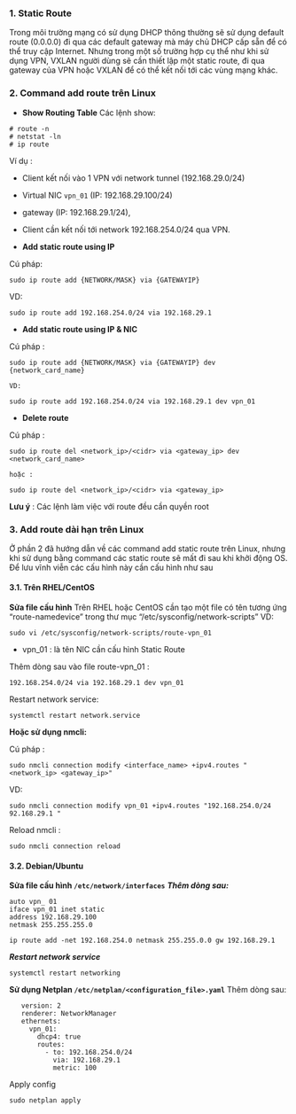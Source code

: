 ### 1\. Static Route

Trong môi trường mạng có sử dụng DHCP thông thường sẽ sử dụng default route (0.0.0.0) đi qua các default gateway mà máy chủ DHCP cấp sẵn để có thể truy cập Internet.
Nhưng trong một số trường hợp cụ thể như khi sử dụng VPN, VXLAN người dùng sẽ cần thiết lập một static route, đi qua gateway của VPN hoặc VXLAN để có thể kết nối tới các vùng mạng khác.

### 2\. Command add route trên Linux

- **Show Routing Table**
    Các lệnh show:
 ```
# route -n
# netstat -ln
# ip route
```

Ví dụ : 
- Client kết nối vào 1 VPN với network tunnel (192.168.29.0/24) 
- Virtual NIC `vpn_01` (IP: 192.168.29.100/24)
- gateway (IP: 192.168.29.1/24),
- Client cần kết nối tới network 192.168.254.0/24 qua VPN.

- **Add static route using IP**

Cú pháp:
```
sudo ip route add {NETWORK/MASK} via {GATEWAYIP}
```
    
VD:
    
```
sudo ip route add 192.168.254.0/24 via 192.168.29.1
```
- **Add static route using IP & NIC**

Cú pháp :
```
sudo ip route add {NETWORK/MASK} via {GATEWAYIP} dev {network_card_name}
```

    VD:
```
sudo ip route add 192.168.254.0/24 via 192.168.29.1 dev vpn_01
```
- **Delete route**
 
 Cú pháp :
 ```
 sudo ip route del <network_ip>/<cidr> via <gateway_ip> dev <network_card_name>
 ```
    hoặc :
```
sudo ip route del <network_ip>/<cidr> via <gateway_ip>
```

**Lưu ý** : Các lệnh làm việc với route đều cần quyền root

### 3\. Add route dài hạn trên Linux
Ở phần 2 đã hướng dẫn về các command add static route trên Linux, nhưng khi sử dụng bằng command các static route sẽ mất đi sau khi khởi động OS.
Để lưu vĩnh viễn các cấu hình này cần cấu hình như sau

#### 3.1. Trên RHEL/CentOS

**Sửa file cấu hình**
Trên RHEL hoặc CentOS cần tạo một file có tên tương ứng “route-namedevice” trong thư mục “/etc/sysconfig/network-scripts”
VD:
```
sudo vi /etc/sysconfig/network-scripts/route-vpn_01
```
- vpn_01 : là tên NIC cần cấu hình Static Route

Thêm dòng sau vào file route-vpn_01 :
```
192.168.254.0/24 via 192.168.29.1 dev vpn_01
```
Restart network service:
```
systemctl restart network.service
```
**Hoặc sử dụng nmcli:**

Cú pháp :
```
sudo nmcli connection modify <interface_name> +ipv4.routes "<network_ip> <gateway_ip>"
```
VD:
```
sudo nmcli connection modify vpn_01 +ipv4.routes "192.168.254.0/24 92.168.29.1 "
```
Reload nmcli :
```
sudo nmcli connection reload
```

#### 3.2.  Debian/Ubuntu

**Sửa file cấu hình `/etc/network/interfaces`**
***Thêm dòng sau:***
```
auto vpn_ 01
iface vpn_01 inet static
address 192.168.29.100
netmask 255.255.255.0
```
```
ip route add -net 192.168.254.0 netmask 255.255.0.0 gw 192.168.29.1
```
***Restart network service***
```
systemctl restart networking
```

**Sử dụng Netplan `/etc/netplan/<configuration_file>.yaml`**
Thêm dòng sau:
```network:
   version: 2
   renderer: NetworkManager
   ethernets:
     vpn_01:
       dhcp4: true
       routes:
         - to: 192.168.254.0/24
           via: 192.168.29.1
           metric: 100
``` 
Apply config
```
sudo netplan apply
```

